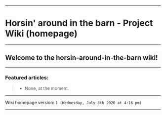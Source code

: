 
***

# Horsin' around in the barn - Project Wiki (homepage)

***

## Welcome to the horsin-around-in-the-barn wiki!

***

### Featured articles:

> * None, at the moment.

***

Wiki homepage version: `1 (Wednesday, July 8th 2020 at 4:16 pm)`

***
